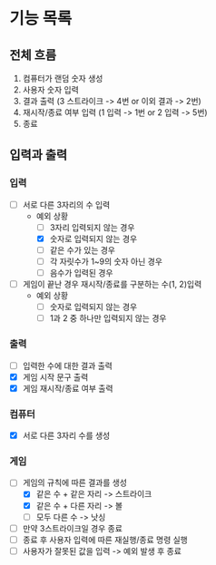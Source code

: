 # 기능 목록

## 전체 흐름
1. 컴퓨터가 랜덤 숫자 생성
2. 사용자 숫자 입력
3. 결과 출력 (3 스트라이크 -> 4번 or 이외 결과 -> 2번)
4. 재시작/종료 여부 입력 (1 입력 -> 1번 or 2 입력 -> 5번) 
5. 종료

## 입력과 출력
### 입력
- [ ] 서로 다른 3자리의 수 입력
  - 예외 상황
    - [ ] 3자리 입력되지 않는 경우
    - [x] 숫자로 입력되지 않는 경우
    - [ ] 같은 수가 있는 경우
    - [ ] 각 자릿수가 1~9의 숫자 아닌 경우
    - [ ] 음수가 입력된 경우
  
- [ ] 게임이 끝난 경우 재시작/종료를 구분하는 수(1, 2)입력
  - 예외 상황
    - [ ] 숫자로 입력되지 않는 경우
    - [ ] 1과 2 중 하나만 입력되지 않는 경우
### 출력
- [ ] 입력한 수에 대한 결과 출력
- [x] 게임 시작 문구 출력
- [x] 게임 재시작/종료 여부 출력

### 컴퓨터
- [x] 서로 다른 3자리 수를 생성

### 게임
- [ ] 게임의 규칙에 따른 결과를 생성
  - [x] 같은 수 + 같은 자리 -> 스트라이크
  - [x] 같은 수 + 다른 자리 -> 볼
  - [ ] 모두 다른 수 -> 낫싱
- [ ] 만약 3스트라이크일 경우 종료
- [ ] 종료 후 사용자 입력에 따른 재실행/종료 명령 실행
- [ ] 사용자가 잘못된 값을 입력 -> 예외 발생 후 종료
